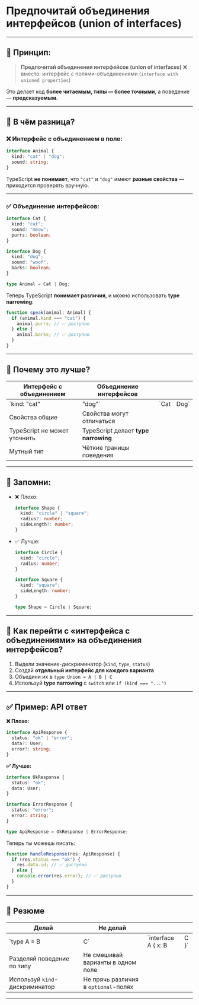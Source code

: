 
# Предпочитай объединения интерфейсов (union of interfaces)

---

## 🧩 Принцип:

> **Предпочитай объединения интерфейсов (union of interfaces)**
> ❌ вместо: интерфейс с полями-объединениями (`interface with unioned properties`)

Это делает код **более читаемым, типы — более точными**, а поведение — **предсказуемым**.

---

## 🤔 В чём разница?

### ❌ Интерфейс с объединением в поле:

```ts
interface Animal {
  kind: "cat" | "dog";
  sound: string;
}
```

TypeScript **не понимает**, что `"cat"` и `"dog"` имеют **разные свойства** — приходится проверять вручную.

---

### ✅ Объединение интерфейсов:

```ts
interface Cat {
  kind: "cat";
  sound: "meow";
  purrs: boolean;
}

interface Dog {
  kind: "dog";
  sound: "woof";
  barks: boolean;
}

type Animal = Cat | Dog;
```

Теперь TypeScript **понимает различия**, и можно использовать **type narrowing**:

```ts
function speak(animal: Animal) {
  if (animal.kind === "cat") {
    animal.purrs; // ✅ доступно
  } else {
    animal.barks; // ✅ доступно
  }
}
```

---

## 🧠 Почему это лучше?

| Интерфейс с объединением     | Объединение интерфейсов              |       |       |
| ---------------------------- | ------------------------------------ | ----- | ----- |
| \`kind: "cat"                | "dog"\`                              | \`Cat | Dog\` |
| Свойства общие               | Свойства могут отличаться            |       |       |
| TypeScript не может уточнить | TypeScript делает **type narrowing** |       |       |
| Мутный тип                   | Чёткие границы поведения             |       |       |

---

## 📌 Запомни:

* ❌ Плохо:

  ```ts
  interface Shape {
    kind: "circle" | "square";
    radius?: number;
    sideLength?: number;
  }
  ```

* ✅ Лучше:

  ```ts
  interface Circle {
    kind: "circle";
    radius: number;
  }

  interface Square {
    kind: "square";
    sideLength: number;
  }

  type Shape = Circle | Square;
  ```

---

## 🔄 Как перейти с «интерфейса с объединениями» на объединения интерфейсов?

1. Выдели значение-дискриминатор (`kind`, `type`, `status`)
2. Создай **отдельный интерфейс для каждого варианта**
3. Объедини их в `type Union = A | B | C`
4. Используй **type narrowing** с `switch` или `if (kind === "...")`

---

## ✅ Пример: API ответ

**❌ Плохо:**

```ts
interface ApiResponse {
  status: "ok" | "error";
  data?: User;
  error?: string;
}
```

**✅ Лучше:**

```ts
interface OkResponse {
  status: "ok";
  data: User;
}

interface ErrorResponse {
  status: "error";
  error: string;
}

type ApiResponse = OkResponse | ErrorResponse;
```

Теперь ты можешь писать:

```ts
function handleResponse(res: ApiResponse) {
  if (res.status === "ok") {
    res.data.id; // ✅ доступно
  } else {
    console.error(res.error); // ✅ доступно
  }
}
```

---

## 📌 Резюме

| Делай                          | Не делай                             |                      |       |
| ------------------------------ | ------------------------------------ | -------------------- | ----- |
| \`type A = B                   | C\`                                  | \`interface A { x: B | C }\` |
| Разделяй поведение по типу     | Не смешивай варианты в одном поле    |                      |       |
| Используй `kind`-дискриминатор | Не прячь различия в `optional`-полях |                      |       |

---
